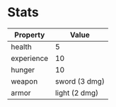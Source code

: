 # Stats

| Property   | Value         |
|------------|---------------|
| health     | 5             |
| experience | 10            |
| hunger     | 10            |
| weapon     | sword (3 dmg) |
| armor      | light (2 dmg) |
